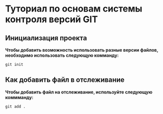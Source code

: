 # Туториал по основам системы контроля версий GIT 


## Инициализация проекта 
**Чтобы добавить возможность использовать разные версии файлов, необходимо использовать следующую комманду:**

``` fix
git init
```


## Как добавить файл в отслеживание
**Чтобы добавить файл на отслеживание, используйте следующую коммманду:**

```
git add . 
```
